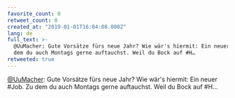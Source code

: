 ```yaml
---
favorite_count: 0
retweet_count: 0
created_at: "2019-01-01T16:04:08.000Z"
lang: de
full_text: >-
  @UuMacher: Gute Vorsätze fürs neue Jahr? Wie wär's hiermit: Ein neuer #Job. Zu
  dem du auch Montags gerne auftauchst. Weil du Bock auf #H…
retweeted: true
---
```


[@UuMacher](https://twitter.com/UuMacher): Gute Vorsätze fürs neue Jahr? Wie
wär's hiermit: Ein neuer #Job. Zu dem du auch Montags gerne auftauchst. Weil du
Bock auf #H…
